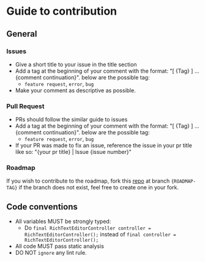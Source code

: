# Guide to contribution

## General
### Issues
- Give a short title to your issue in the title section
- Add a tag at the beginning of your comment with the format: "[ {Tag} ] ...{comment continuation}". below are the possible tag:
  - `feature request`, `error`, `bug`
- Make your comment as descriptive as possible.

### Pull Request
- PRs should follow the similar guide to issues
- Add a tag at the beginning of your comment with the format: "[ {Tag} ] ...{comment continuation}". below are the possible tag:
    - `feature request`, `error`, `bug`
- If your PR was made to fix an issue, reference the issue in your pr title like so: "{your pr title} | Issue {issue number}"

### Roadmap
If you wish to contribute to the roadmap, fork this [repo](https://github.com/folaoluwafemi/rich_text_editor_controller) at branch ```{ROADMAP-TAG}``` if the branch does not exist, feel free to create one in your fork.

## Code conventions
- All variables MUST be strongly typed:
  - Do `final RichTextEditorController controller = RichTextEditorController();` instead of `final controller = RichTextEditorController();`
- All code MUST pass static analysis
- DO NOT `ignore` any lint rule.